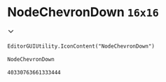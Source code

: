 # NodeChevronDown `16x16`
<img src="/img/NodeChevronDown.png" width=16 height=16>

``` CSharp
EditorGUIUtility.IconContent("NodeChevronDown")
```
```
NodeChevronDown
```
```
40330763661333444
```
